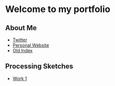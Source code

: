 # Welcome to my portfolio

## About Me

- [Twitter](https://twitter.com/XReMoRseO)
- [Personal Website](https://jongonzalez249.wordpress.com/)
- [Old Index](./index-demo.html)

## Processing Sketches

- [Work 1](sketches/abstract/)